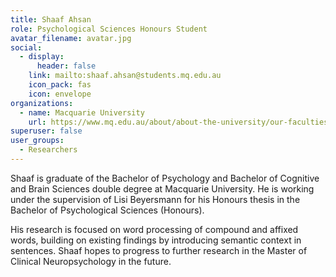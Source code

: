 ```yaml
---
title: Shaaf Ahsan
role: Psychological Sciences Honours Student
avatar_filename: avatar.jpg
social:
  - display:
      header: false
    link: mailto:shaaf.ahsan@students.mq.edu.au
    icon_pack: fas
    icon: envelope
organizations:
  - name: Macquarie University
    url: https://www.mq.edu.au/about/about-the-university/our-faculties/medicine-and-health-sciences/departments-and-centres/school-of-psychological-sciences
superuser: false
user_groups:
  - Researchers
---
```

Shaaf is graduate of the Bachelor of Psychology and Bachelor of Cognitive and Brain Sciences double degree at Macquarie University. He is working under the supervision of Lisi Beyersmann for his Honours thesis in the Bachelor of Psychological Sciences (Honours).

His research is focused on word processing of compound and affixed words, building on existing findings by introducing semantic context in sentences. Shaaf hopes to progress to further research in the Master of Clinical Neuropsychology in the future.
